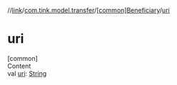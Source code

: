 //[link](../../index.md)/[com.tink.model.transfer](../index.md)/[[common]Beneficiary](index.md)/[uri](uri.md)



# uri  
[common]  
Content  
val [uri](uri.md): [String](https://kotlinlang.org/api/latest/jvm/stdlib/kotlin/-string/index.html)  



